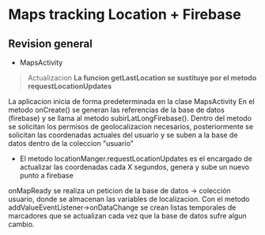 # Maps tracking Location + Firebase

## Revision general

* MapsActivity

> Actualizacion **La funcion getLastLocation se sustituye por el metodo requestLocationUpdates** 

La aplicacion inicia de forma predeterminada en la clase MapsActivity
En el metodo onCreate() se generan las referencias de la base de datos (firebase) y se llama al metodo subirLatLongFirebase(). 
Dentro del metodo se solicitan los permisos de geolocalizacion necesarios, posteriormente se solicitan las coordenadas actuales del usuario y se suben a la base de datos dentro de la coleccion "usuario"

* El metodo locationManger.requestLocationUpdates es el encargado de actualizar las coordenadas cada X segundos, genera y sube un nuevo punto a firebase

onMapReady se realiza un peticion de la base de datos -> colección usuario, donde se almacenan las variables de localizacion.
Con el metodo addValueEventListener->onDataChange se crean listas temporales de marcadores que se actualizan cada vez que la base de datos sufre algun cambio.


